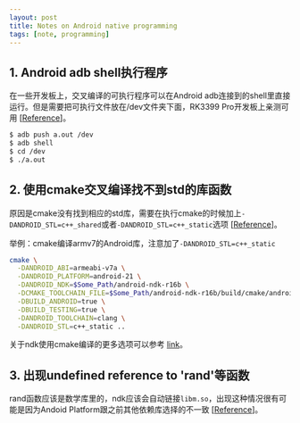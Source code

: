 ```yaml
---
layout: post
title: Notes on Android native programming
tags: [note, programming]
---
```


## 1. Android adb shell执行程序

在一些开发板上，交叉编译的可执行程序可以在Android adb连接到的shell里直接运行。但是需要把可执行文件放在/dev文件夹下面，RK3399 Pro开发板上亲测可用 [[Reference](https://blog.csdn.net/wlwh90/article/details/45561679)]。

```bash
$ adb push a.out /dev
$ adb shell
$ cd /dev
$ ./a.out
```

## 2. 使用cmake交叉编译找不到std的库函数

原因是cmake没有找到相应的std库，需要在执行cmake的时候加上`-DANDROID_STL=c++_shared`或者`-DANDROID_STL=c++_static`选项 [[Reference](https://stackoverflow.com/questions/41603049/error-no-member-named-to-string-in-namespace-std-did-you-mean-tostring)]。

举例：cmake编译armv7的Android库，注意加了`-DANDROID_STL=c++_static`

```bash
cmake \
  -DANDROID_ABI=armeabi-v7a \
  -DANDROID_PLATFORM=android-21 \
  -DANDROID_NDK=$Some_Path/android-ndk-r16b \
  -DCMAKE_TOOLCHAIN_FILE=$Some_Path/android-ndk-r16b/build/cmake/android.toolchain.cmake \
  -DBUILD_ANDROID=true \
  -DBUILD_TESTING=true \
  -DANDROID_TOOLCHAIN=clang \
  -DANDROID_STL=c++_static ..
```

关于ndk使用cmake编译的更多选项可以参考 [link](https://developer.android.com/ndk/guides/cmake.html#variables)。

## 3. 出现undefined reference to 'rand'等函数

rand函数应该是数学库里的，ndk应该会自动链接`libm.so`，出现这种情况很有可能是因为Andoid Platform跟之前其他依赖库选择的不一致 [[Reference](https://www.cnblogs.com/yuandaozhe/p/5892118.html)]。